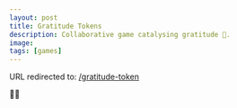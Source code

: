 ```yaml
---
layout: post
title: Gratitude Tokens
description: Collaborative game catalysing gratitude 💜.
image: 
tags: [games]
---
```

URL redirected to: [/gratitude-token](https://michalkorzonek.com/gratitude-token)

🤍🙏